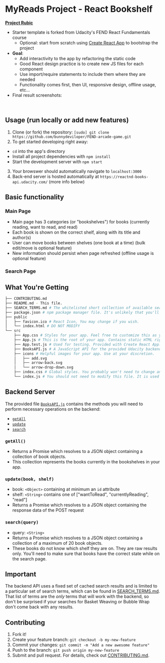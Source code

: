 # MyReads Project - React Bookshelf

[**Project Rubic**](https://review.udacity.com/#!/rubrics/918/view)

* Starter template is forked from Udacity's FEND React Fundamentals course
  * Optional: start from scratch using [Create React App](https://github.com/facebookincubator/create-react-app) to bootstrap the project
* **Goal**:
  * Add interactivity to the app by refactoring the static code
  * Good React design practice is to create new JS files for each component
  * Use import/require statements to include them where they are needed
  * Functionality comes first, then UI, responsive design, offline usage, etc...
* Final result screenshots:
<img src="" />
<img src="" />

## Usage (run locally or add new features)
1. Clone (or fork) the repository: `[sudo] git clone https://github.com/bunnydeviloper/FEND-arcade-game.git`
2. To get started developing right away:
  * `cd` into the app's directory
  * Install all project dependencies with `npm install`
  * Start the development server with `npm start`
3. Your browswer should automatically navigate to `localhost:3000`
4. Back-end server is hosted automatically at `https://reactnd-books-api.udacity.com/` (more info below)

## Basic functionality
### Main Page
* Main page has 3 categories (or "bookshelves") for books (currently reading, want to read, and read)
* Each book is shown on the correct shelf, along with its title and author(s)
* User can move books between shelves (one book at a time) (bulk edit/move is optional feature)
* New information should persist when page refreshed (offline usage is optional feature)

### Search Page


## What You're Getting
```bash
├── CONTRIBUTING.md
├── README.md - This file.
├── SEARCH_TERMS.md # The whitelisted short collection of available search terms for you to use with your app.
├── package.json # npm package manager file. It's unlikely that you'll need to modify this.
├── public
│   ├── favicon.ico # React Icon, You may change if you wish.
│   └── index.html # DO NOT MODIFY
└── src
    ├── App.css # Styles for your app. Feel free to customize this as you desire.
    ├── App.js # This is the root of your app. Contains static HTML right now.
    ├── App.test.js # Used for testing. Provided with Create React App. Testing is encouraged, but not required.
    ├── BooksAPI.js # A JavaScript API for the provided Udacity backend. Instructions for the methods are below.
    ├── icons # Helpful images for your app. Use at your discretion.
    │   ├── add.svg
    │   ├── arrow-back.svg
    │   └── arrow-drop-down.svg
    ├── index.css # Global styles. You probably won't need to change anything here.
    └── index.js # You should not need to modify this file. It is used for DOM rendering only.
```

## Backend Server

The provided file [`BooksAPI.js`](src/BooksAPI.js) contains the methods you will need to perform necessary operations on the backend:
* [`getAll`](#getall)
* [`update`](#update)
* [`search`](#search)

### `getAll()`
* Returns a Promise which resolves to a JSON object containing a collection of book objects.
* This collection represents the books currently in the bookshelves in your app.

### `update(book, shelf)`
* book: `<Object>` containing at minimum an `id` attribute
* shelf: `<String>` contains one of ["wantToRead", "currentlyReading", "read"]
* Returns a Promise which resolves to a JSON object containing the response data of the POST request

### `search(query)`
* query: `<String>`
* Returns a Promise which resolves to a JSON object containing a collection of a maximum of 20 book objects.
* These books do not know which shelf they are on. They are raw results only. You'll need to make sure that books have the correct state while on the search page.

## Important
The backend API uses a fixed set of cached search results and is limited to a particular set of search terms, which can be found in [SEARCH_TERMS.md](SEARCH_TERMS.md). That list of terms are the _only_ terms that will work with the backend, so don't be surprised if your searches for Basket Weaving or Bubble Wrap don't come back with any results.

## Contributing
1. Fork it!
2. Create your feature branch: `git checkout -b my-new-feature`
3. Commit your changes: `git commit -m "Add a new awesome feature"`
4. Push to the branch: `git push origin my-new-feature`
5. Submit and pull request.
For details, check out [CONTRIBUTING.md](CONTRIBUTING.md).
